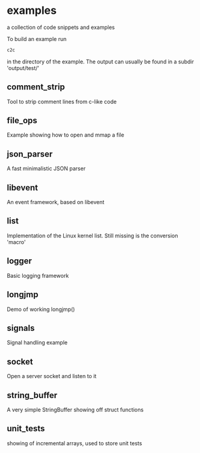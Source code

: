 # examples
a collection of code snippets and examples

To build an example run
```bash
c2c
```
in the directory of the example. The output can usually
be found in a subdir 'output/test/'

## comment_strip
Tool to strip comment lines from c-like code

## file_ops
Example showing how to open and mmap a file

## json_parser
A fast minimalistic JSON parser

## libevent
An event framework, based on libevent

## list
Implementation of the Linux kernel list. Still missing is the conversion 'macro'

## logger
Basic logging framework

## longjmp
Demo of working longjmp()

## signals
Signal handling example

## socket
Open a server socket and listen to it

## string_buffer
A very simple StringBuffer showing off struct functions

## unit_tests
showing of incremental arrays, used to store unit tests

